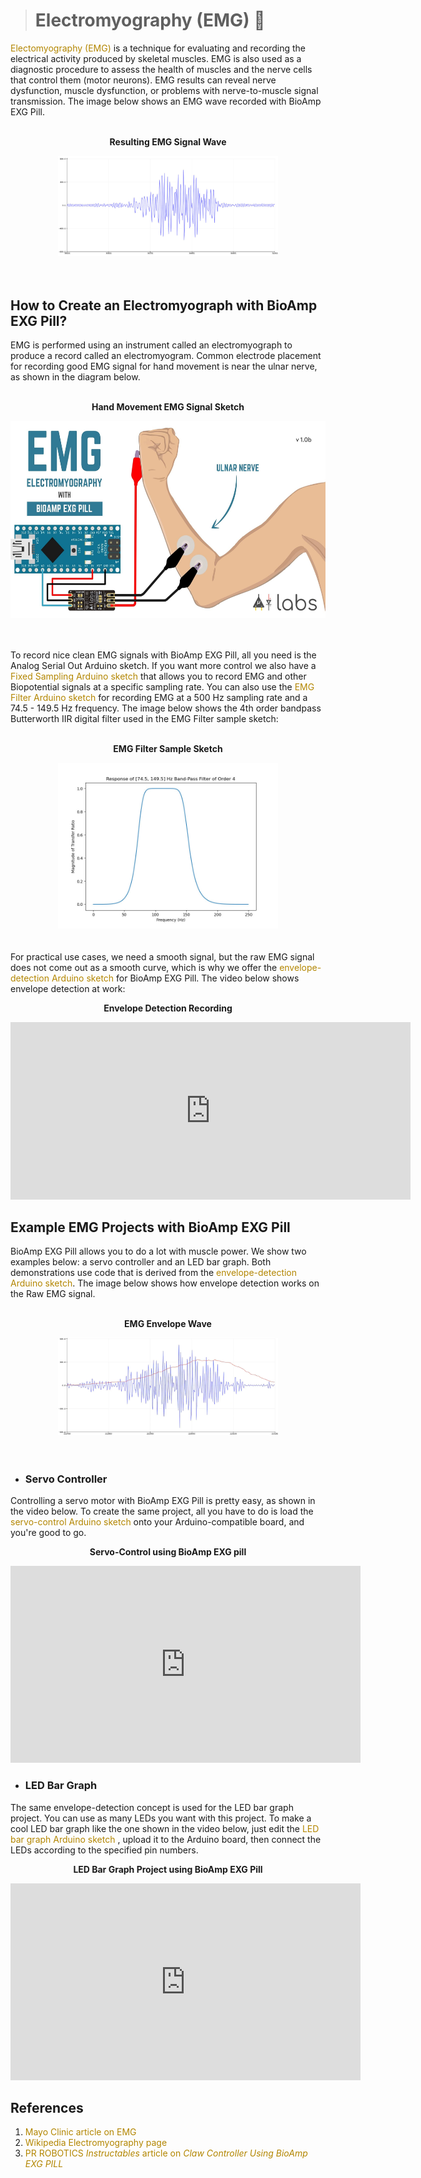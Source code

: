 ># Electromyography (EMG) &#128170;


<a href="https://en.wikipedia.org/wiki/Electromyography" style="color: #b38600; text-decoration: none;"> Electomyography (EMG) </a> is a technique for evaluating and recording the electrical activity produced by skeletal muscles. EMG is also used as a diagnostic procedure to assess the health of muscles and the nerve cells that control them (motor neurons). EMG results can reveal nerve dysfunction, muscle dysfunction, or problems with nerve-to-muscle signal transmission. The image below shows an EMG wave recorded with BioAmp EXG Pill.
<br></br>
<p style="text-align: center;"> <b> Resulting EMG Signal Wave </b></p>
<div style="text-align:center;">
<img src="images/EMG/bioamp-exg-pill-emg-wave.jpg" alt="eeg sketch" style="max-width:70%;border:6px " style="height: 315px; width:560px;"/>
</div>
<br></br>

## How to Create an Electromyograph with BioAmp EXG Pill?

EMG is performed using an instrument called an electromyograph to produce a record called an electromyogram. Common electrode placement for recording good EMG signal for hand movement is near the ulnar nerve, as shown in the diagram below.
<br></br>
<p style="text-align: center;"> <b> Hand Movement EMG Signal Sketch </b></p>
<div style="text-align:center;">
<img src="images/EMG/bioamp-exg-pill-electromyograph.jpg" alt="eeg sketch" style="height: 315px; width:560px;"/>
</div>
<br></br>

To record nice clean EMG signals with BioAmp EXG Pill, all you need is the Analog Serial Out Arduino sketch. If you want more control we also have a <a href="https://github.com/upsidedownlabs/BioAmp-EXG-Pill/tree/main/software/FixedSampling/FixedSampling.ino" style="color: #b38600; text-decoration: none;"> Fixed Sampling Arduino sketch</a> that allows you to record EMG and other Biopotential signals at a specific sampling rate. You can also use the <a href="https://github.com/upsidedownlabs/BioAmp-EXG-Pill/blob/main/software/EMGFilter/EMGFilter.ino" style="color: #b38600; text-decoration: none;"> EMG Filter Arduino sketch</a> for recording EMG at a 500 Hz sampling rate and a 74.5 - 149.5 Hz frequency. The image below shows the 4th order bandpass Butterworth IIR digital filter used in the EMG Filter sample sketch:
<br></br>
<p style="text-align: center;"> <b> EMG Filter Sample Sketch </b></p>
<div style="text-align:center;">
<img src="images/EMG/bioamp-exg-pill-emgfilter.jpg" alt="eeg sketch" style="max-width:70%;border:6px " style="height: 315px; width:560px;"/>
</div>
<br></br>
For practical use cases, we need a smooth signal, but the raw EMG signal does not come out as a smooth curve, which is why we offer the <a href="https://github.com/upsidedownlabs/BioAmp-EXG-Pill/tree/main/software/EMGEnvelop/EMGEnvelop.ino" style="color: #b38600; text-decoration: none;"> envelope-detection Arduino sketch</a> for BioAmp EXG Pill. The video below shows envelope detection at work:

<p style="text-align: center;"> <b> Envelope Detection Recording </b></p>
<div style="text-align:center;">
<iframe title="vimeo-player" src="https://player.vimeo.com/video/593798539?h=ef34fc28c3" width="640" height="284" frameborder="0" allowfullscreen></iframe>
</div>

## Example EMG Projects with BioAmp EXG Pill

BioAmp EXG Pill allows you to do a lot with muscle power. We show two examples below: a servo controller and an LED bar graph. Both demonstrations use code that is derived from the <a href="https://github.com/upsidedownlabs/BioAmp-EXG-Pill/tree/main/software/EMGEnvelop/EMGEnvelop.ino" style="color: #b38600; text-decoration: none;"> envelope-detection Arduino sketch</a>. The image below shows how envelope detection works on the Raw EMG signal.
<br></br>
<p style="text-align: center;"> <b> EMG Envelope Wave </b></p>
<div style="text-align:center;">
<img src="images/EMG/bioamp-exg-pill-emgenvelope.jpg" alt="eeg sketch" style="max-width:70%;border:6px " style="height: 315px; width:560px;"/>
</div>
<br></br>


- ### Servo Controller

Controlling a servo motor with BioAmp EXG Pill is pretty easy, as shown in the video below. To create the same project, all you have to do is load the <a href="https://github.com/upsidedownlabs/BioAmp-EXG-Pill/tree/main/software/ServoControl/ServoControl.ino" style="color: #b38600; text-decoration: none;"> servo-control Arduino sketch</a> onto your Arduino-compatible board, and you're good to go.

<p style="text-align: center;"> <b> Servo-Control using BioAmp EXG pill</b></p>
<div style="text-align:center;">
<iframe width="560" height="315" src="https://www.youtube.com/embed/ZePE1umyzFI" title="YouTube video player" frameborder="0" allow="accelerometer; autoplay; clipboard-write; encrypted-media; gyroscope; picture-in-picture" allowfullscreen></iframe>
</div>

- ### LED Bar Graph

The same envelope-detection concept is used for the LED bar graph project. You can use as many LEDs you want with this project. To make a cool LED bar graph like the one shown in the video below, just edit the <a href="https://github.com/upsidedownlabs/BioAmp-EXG-Pill/tree/main/software/LEDBarGraph/LEDBarGraph.ino" style="color: #b38600; text-decoration: none;"> LED bar graph Arduino sketch </a> , upload it to the Arduino board, then connect the LEDs according to the specified pin numbers.

<p style="text-align: center;"> <b> LED Bar Graph Project using BioAmp EXG Pill </b></p>
<div style="text-align:center;">
<iframe width="560" height="315" src="https://www.youtube.com/embed/MzLAFVXk7_M" title="YouTube video player" frameborder="0" allow="accelerometer; autoplay; clipboard-write; encrypted-media; gyroscope; picture-in-picture" allowfullscreen></iframe>
</div>

## References

1. <a href="https://www.mayoclinic.org/tests-procedures/emg/about/pac-20393913" style="color: #b38600; text-decoration: none;"> Mayo Clinic article on EMG</a>
2. <a href="https://en.wikipedia.org/wiki/Electromyography" style="color: #b38600; text-decoration: none;"> Wikipedia Electromyography page</a>
3. <a href="https://www.instructables.com/Claw-Controller-Using-BIOAMP-EXG-PILL/" style="color: #b38600; text-decoration: none;"> PR ROBOTICS _Instructables_ article on _Claw Controller Using BioAmp EXG PILL_</a>
